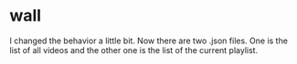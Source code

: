 # wall

I changed the behavior a little bit. Now there are two .json files.
One is the list of all videos and the other one is the list of the current playlist.